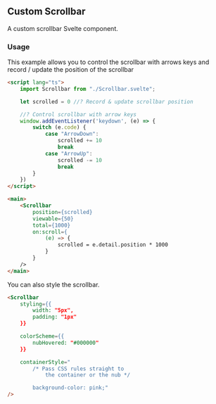 ## Custom Scrollbar

A custom scrollbar Svelte component.

### Usage

This example allows you to control the scrollbar with arrows keys and record / update the position of the scrollbar

```html
<script lang="ts">
    import Scrollbar from "./Scrollbar.svelte";

    let scrolled = 0 //? Record & update scrollbar position

    //? Control scrollbar with arrow keys
    window.addEventListener('keydown', (e) => {
        switch (e.code) {
            case "ArrowDown":
                scrolled += 10
                break
            case "ArrowUp":
                scrolled -= 10
                break
        }
    })
</script>

<main>
    <Scrollbar
        position={scrolled}
        viewable={50}
        total={1000}
        on:scroll={
            (e) => {
                scrolled = e.detail.position * 1000
            }
        }
    />
</main>
```

You can also style the scrollbar.

```html
<Scrollbar
    styling={{
        width: "5px",
        padding: "1px"
    }}

    colorScheme={{
        nubHovered: "#000000"
    }}

    containerStyle="
        /* Pass CSS rules straight to
            the container or the nub */

        background-color: pink;"
/>
```

